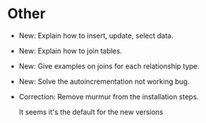 # Other

* New: Explain how to insert, update, select data.
* New: Explain how to join tables.
* New: Give examples on joins for each relationship type.
* New: Solve the autoincrementation not working bug.
* Correction: Remove murmur from the installation steps.

    It seems it's the default for the new versions